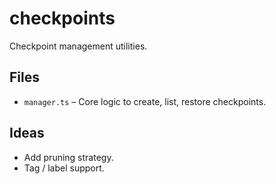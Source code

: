 # checkpoints

Checkpoint management utilities.

## Files
- `manager.ts` – Core logic to create, list, restore checkpoints.

## Ideas
- Add pruning strategy.
- Tag / label support.

